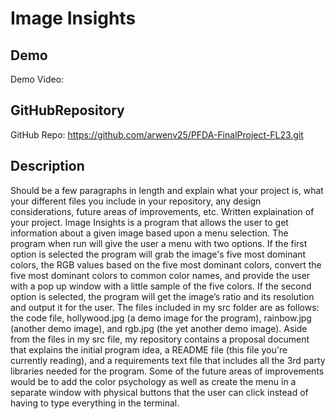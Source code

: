# Image Insights

## Demo
Demo Video: <URL>

## GitHubRepository
GitHub Repo: https://github.com/arwenv25/PFDA-FinalProject-FL23.git

## Description 
  Should be a few paragraphs in length and explain what your project is, what your different files you include in your repository, any design considerations, future areas of improvements, etc. Written explaination of your project. 
Image Insights is a program that allows the user to get information about a given image based upon a menu selection. The program when run will give the user a menu with two options. If the first option is selected the program will grab the image's five most dominant colors, the RGB values based on the five most dominant colors, convert the five most dominant colors to common color names, and provide the user with a pop up window with a little sample of the five colors. If the second option is selected, the program will get the image’s ratio and its resolution and output it for the user.
  The files included in my src folder are as follows: the code file, hollywood.jpg (a demo image for the program), rainbow.jpg (another demo image), and rgb.jpg (the yet another demo image). Aside from the files in my src file, my repository contains a proposal document that explains the initial program idea, a README file (this file you're currently reading), and a requirements text file that includes all the 3rd party libraries needed for the program. Some of the future areas of improvements would be to add the color psychology as well as create the menu in a separate window with physical buttons that the user can click instead of having to type everything in the terminal. 
